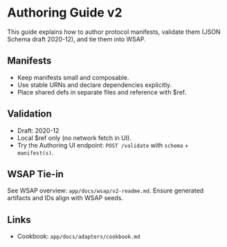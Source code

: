 # Authoring Guide v2

This guide explains how to author protocol manifests, validate them (JSON Schema draft 2020-12), and tie them into WSAP.

## Manifests

- Keep manifests small and composable.
- Use stable URNs and declare dependencies explicitly.
- Place shared defs in separate files and reference with $ref.

## Validation

- Draft: 2020-12
- Local $ref only (no network fetch in UI).
- Try the Authoring UI endpoint: `POST /validate` with `schema` + `manifest(s)`.

## WSAP Tie-in

See WSAP overview: `app/docs/wsap/v2-readme.md`. Ensure generated artifacts and IDs align with WSAP seeds.

## Links

- Cookbook: `app/docs/adapters/cookbook.md`
